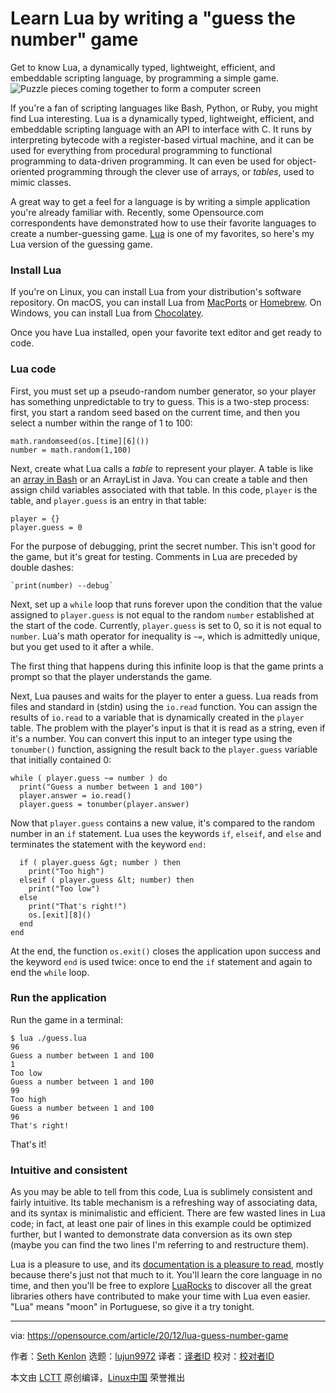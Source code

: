[#]: collector: (lujun9972)
[#]: translator: ( )
[#]: reviewer: ( )
[#]: publisher: ( )
[#]: url: ( )
[#]: subject: (Learn Lua by writing a "guess the number" game)
[#]: via: (https://opensource.com/article/20/12/lua-guess-number-game)
[#]: author: (Seth Kenlon https://opensource.com/users/seth)

Learn Lua by writing a "guess the number" game
======
Get to know Lua, a dynamically typed, lightweight, efficient, and
embeddable scripting language, by programming a simple game.
![Puzzle pieces coming together to form a computer screen][1]

If you're a fan of scripting languages like Bash, Python, or Ruby, you might find Lua interesting. Lua is a dynamically typed, lightweight, efficient, and embeddable scripting language with an API to interface with C. It runs by interpreting bytecode with a register-based virtual machine, and it can be used for everything from procedural programming to functional programming to data-driven programming. It can even be used for object-oriented programming through the clever use of arrays, or _tables_, used to mimic classes.

A great way to get a feel for a language is by writing a simple application you're already familiar with. Recently, some Opensource.com correspondents have demonstrated how to use their favorite languages to create a number-guessing game. [Lua][2] is one of my favorites, so here's my Lua version of the guessing game.

### Install Lua

If you're on Linux, you can install Lua from your distribution's software repository. On macOS, you can install Lua from [MacPorts][3] or [Homebrew][4]. On Windows, you can install Lua from [Chocolatey][5].

Once you have Lua installed, open your favorite text editor and get ready to code.

### Lua code

First, you must set up a pseudo-random number generator, so your player has something unpredictable to try to guess. This is a two-step process: first, you start a random seed based on the current time, and then you select a number within the range of 1 to 100:


```
math.randomseed(os.[time][6]())
number = math.random(1,100)
```

Next, create what Lua calls a _table_ to represent your player. A table is like an [array in Bash][7] or an ArrayList in Java. You can create a table and then assign child variables associated with that table. In this code, `player` is the table, and `player.guess` is an entry in that table:


```
player = {}
player.guess = 0
```

For the purpose of debugging, print the secret number. This isn't good for the game, but it's great for testing. Comments in Lua are preceded by double dashes:


```
`print(number) --debug`
```

Next, set up a `while` loop that runs forever upon the condition that the value assigned to `player.guess` is not equal to the random `number` established at the start of the code. Currently, `player.guess` is set to 0, so it is not equal to `number`. Lua's math operator for inequality is `~=`, which is admittedly unique, but you get used to it after a while.

The first thing that happens during this infinite loop is that the game prints a prompt so that the player understands the game.

Next, Lua pauses and waits for the player to enter a guess. Lua reads from files and standard in (stdin) using the `io.read` function. You can assign the results of `io.read` to a variable that is dynamically created in the `player` table. The problem with the player's input is that it is read as a string, even if it's a number. You can convert this input to an integer type using the `tonumber()` function, assigning the result back to the `player.guess` variable that initially contained 0:


```
while ( player.guess ~= number ) do
  print("Guess a number between 1 and 100")
  player.answer = io.read()
  player.guess = tonumber(player.answer)
```

Now that `player.guess` contains a new value, it's compared to the random number in an `if` statement. Lua uses the keywords `if`, `elseif`, and `else` and terminates the statement with the keyword `end:`


```
  if ( player.guess &gt; number ) then
    print("Too high")
  elseif ( player.guess &lt; number) then
    print("Too low")
  else
    print("That's right!")
    os.[exit][8]()
  end
end
```

At the end, the function `os.exit()` closes the application upon success and the keyword `end` is used twice: once to end the `if` statement and again to end the `while` loop.

### Run the application

Run the game in a terminal:


```
$ lua ./guess.lua
96
Guess a number between 1 and 100
1
Too low
Guess a number between 1 and 100
99
Too high
Guess a number between 1 and 100
96
That's right!
```

That's it!

### Intuitive and consistent

As you may be able to tell from this code, Lua is sublimely consistent and fairly intuitive. Its table mechanism is a refreshing way of associating data, and its syntax is minimalistic and efficient. There are few wasted lines in Lua code; in fact, at least one pair of lines in this example could be optimized further, but I wanted to demonstrate data conversion as its own step (maybe you can find the two lines I'm referring to and restructure them).

Lua is a pleasure to use, and its [documentation is a pleasure to read][9], mostly because there's just not that much to it. You'll learn the core language in no time, and then you'll be free to explore [LuaRocks][10] to discover all the great libraries others have contributed to make your time with Lua even easier. "Lua" means "moon" in Portuguese, so give it a try tonight.

--------------------------------------------------------------------------------

via: https://opensource.com/article/20/12/lua-guess-number-game

作者：[Seth Kenlon][a]
选题：[lujun9972][b]
译者：[译者ID](https://github.com/译者ID)
校对：[校对者ID](https://github.com/校对者ID)

本文由 [LCTT](https://github.com/LCTT/TranslateProject) 原创编译，[Linux中国](https://linux.cn/) 荣誉推出

[a]: https://opensource.com/users/seth
[b]: https://github.com/lujun9972
[1]: https://opensource.com/sites/default/files/styles/image-full-size/public/lead-images/puzzle_computer_solve_fix_tool.png?itok=U0pH1uwj (Puzzle pieces coming together to form a computer screen)
[2]: https://www.lua.org/
[3]: https://opensource.com/article/20/11/macports
[4]: https://opensource.com/article/20/6/homebrew-mac
[5]: https://opensource.com/article/20/3/chocolatey
[6]: http://www.opengroup.org/onlinepubs/009695399/functions/time.html
[7]: https://opensource.com/article/20/6/associative-arrays-bash
[8]: http://www.opengroup.org/onlinepubs/009695399/functions/exit.html
[9]: https://www.lua.org/docs.html
[10]: https://opensource.com/article/19/11/getting-started-luarocks
